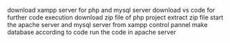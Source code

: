 download xampp server for php and mysql server
download vs code for further code execution 
download zip file of php project 
extract zip file 
start the apache server and mysql server from xampp control pannel
make database according to code
run the code in apache server
